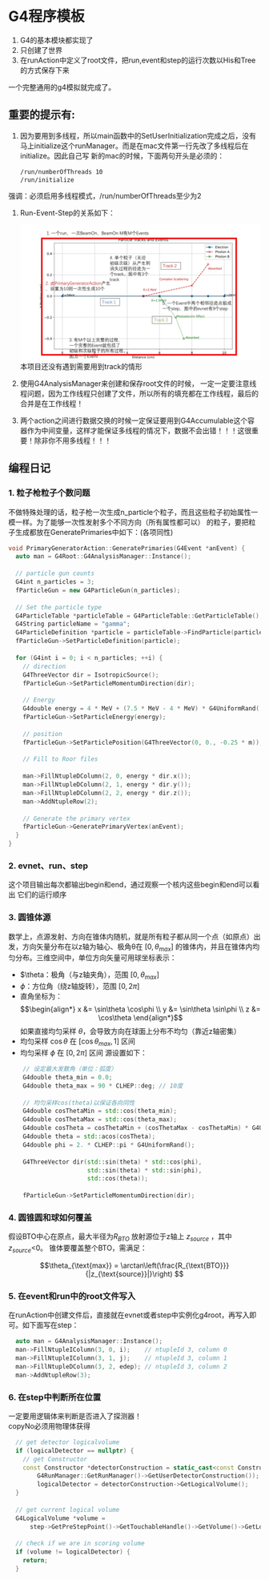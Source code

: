 <!--
 * @Author: mtz nuaamzt@nuaa.edu.cn
 * @Date: 2025-05-21 11:36:54
 * @LastEditors: mtz nuaamzt@nuaa.edu.cn
 * @LastEditTime: 2025-05-22 10:51:40
 * @FilePath: /betatron/readme.md
 * @Description: 
-->
# G4程序模板

1. G4的基本模块都实现了
2. 只创建了世界
3. 在runAction中定义了root文件，把run,event和step的运行次数以His和Tree的方式保存下来

一个完整通用的g4模拟就完成了。  
## 重要的提示有:  
1. 因为要用到多线程，所以main函数中的SetUserInitialization完成之后，没有马上initialize这个runManager。而是在mac文件第一行先改了多线程后在initialize。因此自己写
新的mac的时候，下面两句开头是必须的：
   ```
   /run/numberOfThreads 10
   /run/initialize
   ```
强调：必须启用多线程模式，/run/numberOfThreads至少为2
1. Run-Event-Step的关系如下：

   ![alt text](./image/readme/relationship.jpg)
   本项目还没有遇到需要用到track的情形

2. 使用G4AnalysisManager来创建和保存root文件的时候，
   一定一定要注意线程问题，因为工作线程只创建了文件，所以所有的填充都在工作线程，最后的合并是在工作线程！

3. 两个action之间进行数据交换的时候一定保证要用到G4Accumulable这个容器作为中间变量，这样才能保证多线程的情况下，数据不会出错！！！这很重要！除非你不用多线程！！！


## 编程日记
### 1. 粒子枪粒子个数问题
不做特殊处理的话，粒子枪一次生成n_particle个粒子，而且这些粒子初始属性一模一样。为了能够一次性发射多个不同方向（所有属性都可以）
的粒子，要把粒子生成都放在GeneratePrimaries中如下：(各项同性)
```C++
void PrimaryGeneratorAction::GeneratePrimaries(G4Event *anEvent) {
  auto man = G4Root::G4AnalysisManager::Instance();

  // particle gun counts
  G4int n_particles = 3;
  fParticleGun = new G4ParticleGun(n_particles);

  // Set the particle type
  G4ParticleTable *particleTable = G4ParticleTable::GetParticleTable();
  G4String particleName = "gamma";
  G4ParticleDefinition *particle = particleTable->FindParticle(particleName);
  fParticleGun->SetParticleDefinition(particle);

  for (G4int i = 0; i < n_particles; ++i) {
    // direction
    G4ThreeVector dir = IsotropicSource();
    fParticleGun->SetParticleMomentumDirection(dir);

    // Energy
    G4double energy = 4 * MeV + (7.5 * MeV - 4 * MeV) * G4UniformRand();
    fParticleGun->SetParticleEnergy(energy);

    // position
    fParticleGun->SetParticlePosition(G4ThreeVector(0, 0., -0.25 * m));

    // Fill to Roor files

    man->FillNtupleDColumn(2, 0, energy * dir.x());
    man->FillNtupleDColumn(2, 1, energy * dir.y());
    man->FillNtupleDColumn(2, 2, energy * dir.z());
    man->AddNtupleRow(2);

    // Generate the primary vertex
    fParticleGun->GeneratePrimaryVertex(anEvent);
  }
}

```

### 2. evnet、run、step
这个项目输出每次都输出begin和end，通过观察一个核内这些begin和end可以看出
它们的运行顺序

### 3. 圆锥体源
数学上，点源发射、方向在锥体内随机，就是所有粒子都从同一个点（如原点）出发，方向矢量分布在以z轴为轴心、极角θ在 $[0, \theta_{max}]$ 的锥体内，并且在锥体内均匀分布。三维空间中，单位方向矢量可用球坐标表示：  

- $\theta：极角（与z轴夹角），范围 $[0, \theta_{max}]$
- $\phi$：方位角（绕z轴旋转），范围 $[0, 2\pi]$  
- 直角坐标为： 
$$\begin{align*} x &= \sin\theta \cos\phi \\ y &= \sin\theta \sin\phi \\ z &= \cos\theta \end{align*}$$
如果直接均匀采样 $\theta$，会导致方向在球面上分布不均匀（靠近z轴密集）
- 均匀采样 $\cos\theta$ 在 $[\cos\theta_{max}, 1]$ 区间
- 均匀采样 $\phi$ 在 $[0, 2\pi]$ 区间
源设置如下：
```C++
    // 设定最大发散角（单位：弧度）
    G4double theta_min = 0.0;
    G4double theta_max = 90 * CLHEP::deg; // 10度

    // 均匀采样cos(theta)以保证各向同性
    G4double cosThetaMin = std::cos(theta_min);
    G4double cosThetaMax = std::cos(theta_max);
    G4double cosTheta = cosThetaMin + (cosThetaMax - cosThetaMin) * G4UniformRand();
    G4double theta = std::acos(cosTheta);
    G4double phi = 2. * CLHEP::pi * G4UniformRand();

    G4ThreeVector dir(std::sin(theta) * std::cos(phi),
                      std::sin(theta) * std::sin(phi),
                      std::cos(theta));

    fParticleGun->SetParticleMomentumDirection(dir);
```

### 4. 圆锥圆和球如何覆盖
假设BTO中心在原点，最大半径为$R_{BTO}$
放射源位于z轴上  $z_{source}$ ，其中$z_{source}$<0。
锥体要覆盖整个BTO，需满足：

$$\theta_{\text{max}} = \arctan\left(\frac{R_{\text{BTO}}}{|z_{\text{source}}|}\right) $$

### 5. 在event和run中的root文件写入

在runAction中创建文件后，直接就在evnet或者step中实例化g4root，再写入即可。如下面写在step：
```C++
  auto man = G4AnalysisManager::Instance();
  man->FillNtupleIColumn(3, 0, i);    // ntupleId 3, column 0
  man->FillNtupleIColumn(3, 1, j);    // ntupleId 3, column 1
  man->FillNtupleDColumn(3, 2, edep); // ntupleId 3, column 2
  man->AddNtupleRow(3);

```

### 6. 在step中判断所在位置
一定要用逻辑体来判断是否进入了探测器！  
copyNo必须用物理体获得

```C++
  // get detector logicalvolume
  if (logicalDetector == nullptr) {
    // get Constructor
    const Constructor *detectorConstruction = static_cast<const Constructor *>(
        G4RunManager::GetRunManager()->GetUserDetectorConstruction());
        logicalDetector = detectorConstruction->GetLogicalVolume();
  }

  // get current logical volume
  G4LogicalVolume *volume =
      step->GetPreStepPoint()->GetTouchableHandle()->GetVolume()->GetLogicalVolume();

  // check if we are in scoring volume
  if (volume != logicalDetector) {
    return;
  }
```
